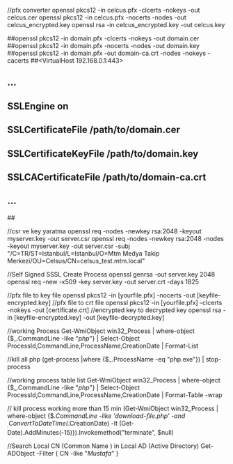 //pfx converter
openssl pkcs12 -in celcus.pfx -clcerts -nokeys -out celcus.cer
openssl pkcs12 -in celcus.pfx -nocerts -nodes  -out celcus_encrypted.key
openssl rsa -in celcus_encrypted.key -out celcus.key

##openssl pkcs12 -in domain.pfx -clcerts -nokeys -out domain.cer
##openssl pkcs12 -in domain.pfx -nocerts -nodes  -out domain.key
##openssl pkcs12 -in domain.pfx -out domain-ca.crt -nodes -nokeys -cacerts
##<VirtualHost 192.168.0.1:443>
## ...
## SSLEngine on
## SSLCertificateFile /path/to/domain.cer
## SSLCertificateKeyFile /path/to/domain.key
## SSLCACertificateFile /path/to/domain-ca.crt
## ...
##</VirtualHost>


//csr ve key yaratma
openssl req -nodes -newkey rsa:2048 -keyout myserver.key -out server.csr
openssl req -nodes -newkey rsa:2048 -nodes -keyout myserver.key -out server.csr -subj "/C=TR/ST=Istanbul/L=Istanbul/O=Mtm Medya Takip Merkezi/OU=Celsus/CN=celsus_test.mtm.local"

//Self Signed SSSL Create Process
openssl genrsa -out server.key 2048
openssl req -new -x509 -key server.key -out server.crt -days 1825



//pfx file to key file
openssl pkcs12 -in [yourfile.pfx] -nocerts -out [keyfile-encrypted.key]
//pfx file to crt file
openssl pkcs12 -in [yourfile.pfx] -clcerts -nokeys -out [certificate.crt]
//encrypted key to decrypted key
openssl rsa -in [keyfile-encrypted.key] -out [keyfile-decrypted.key]


//working Process
Get-WmiObject win32_Process | where-object {$_.CommandLine -like "*php*"} | Select-Object ProcessId,CommandLine,ProcessName,CreationDate | Format-List

//kill all php 
(get-process |where {$_.ProcessName -eq "php.exe"}) | stop-process

//working process table list 
Get-WmiObject win32_Process | where-object {$_.CommandLine -like "*php*"} | Select-Object ProcessId,CommandLine,ProcessName,CreationDate | Format-Table -wrap

// kill process working more than 15 min 
(Get-WmiObject win32_Process | where-object {$_.CommandLine -like '*download-file.php*' -and $_.ConvertToDateTime($_.CreationDate) -lt (Get-Date).AddMinutes(-15)}).Invokemethod("terminate", $null)

//Search Local CN (Common Name ) in Local AD (Active Directory)
Get-ADObject -Filter { CN -like "*Mustafa*" }
